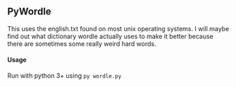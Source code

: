 ## PyWordle
This uses the english.txt found on most unix operating systems. I will maybe find out what dictionary wordle actually uses to make it better because there are sometimes some really weird hard words.

#### Usage
Run with python 3+ using `py wordle.py`
